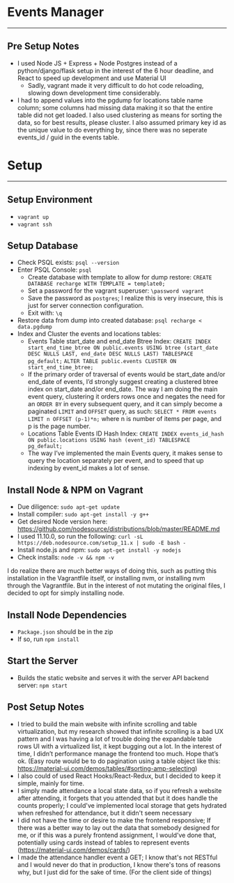 # Events Manager

---

## Pre Setup Notes

- I used Node JS + Express + Node Postgres instead of a python/django/flask setup in the interest of the 6 hour deadline, and React to speed up development and use Material UI
  - Sadly, vagrant made it very difficult to do hot code reloading, slowing down development time considerably.
- I had to append values into the pgdump for locations table name column; some columns had missing data making it so that the entire table did not get loaded. I also used clustering as means for sorting the data, so  for best results, please cluster. I also assumed primary key id as the unique value to do everything by, since there was no seperate events_id / guid in the events table.

# Setup

---

## Setup Environment

- `vagrant up`
- `vagrant ssh`

## Setup Database

- Check PSQL exists: `psql --version`
- Enter PSQL Console: `psql`
  - Create database with template to allow for dump restore: `CREATE DATABASE recharge WITH TEMPLATE = template0;`
  - Set a password for the vagrant superuser: `\password vagrant`
  - Save the password as `postgres`; I realize this is very insecure, this is just for server connection configuration.
  - Exit with: `\q`
- Restore data from dump into created database: `psql recharge < data.pgdump`
- Index and Cluster the events and locations tables:
  - Events Table start_date and end_date Btree Index: 
    `CREATE INDEX start_end_time_btree
        ON public.events USING btree
        (start_date DESC NULLS LAST, end_date DESC NULLS LAST)
        TABLESPACE pg_default;`
    `ALTER TABLE public.events
        CLUSTER ON start_end_time_btree;`
  - If the primary order of traversal of events would be start_date and/or end_date of events, I’d strongly suggest creating a clustered btree index on start_date and/or end_date. The way I am doing the main event query, clustering it orders rows once and negates the need for an `ORDER BY` in every subsequent query, and it can simply become a paginated `LIMIT` and `OFFSET` query, as such: `SELECT * FROM events LIMIT n OFFSET (p-1)*n;` where n is number of items per page, and p is the page number.
  - Locations Table Events ID Hash Index:
    `CREATE INDEX events_id_hash
        ON public.locations USING hash
        (event_id)
        TABLESPACE pg_default;`
  - The way I’ve implemented the main Events query, it makes sense to query the location separately per event, and to speed that up indexing by event_id makes a lot of sense.

## Install Node & NPM on Vagrant

- Due diligence: `sudo apt-get update`
- Install compiler: `sudo apt-get install -y g++`
- Get desired Node version here: https://github.com/nodesource/distributions/blob/master/README.md
- I used 11.10.0, so run the following: `curl -sL https://deb.nodesource.com/setup_11.x | sudo -E bash -`
- Install node.js and npm: `sudo apt-get install -y nodejs`
- Check installs: `node -v && npm -v`

I do realize there are much better ways of doing this, such as putting this installation in the Vagrantfile itself, or installing nvm, or installing nvm through the Vagrantfile. But in the interest of not mutating the original files, I decided to opt for simply installing node.

## Install Node Dependencies

- `Package.json` should be in the zip
- If so, run  `npm install`

## Start the Server

- Builds the static website and serves it with the server API backend server: `npm start`

## Post Setup Notes

- I tried to build the main website with infinite scrolling and table virtualization, but my research showed that infinite scrolling is a bad UX pattern and I was having a lot of trouble doing the expandable table rows UI with a virtualized list, it kept bugging out a lot. In the interest of time, I didn’t performance manage the frontend too much. Hope that’s ok. (Easy route would be to do pagination using a table object like this: https://material-ui.com/demos/tables/#sorting-amp-selecting)
- I also could of used React Hooks/React-Redux, but I decided to keep it simple, mainly for time.
- I simply made attendance a local state data, so if you refresh a website after attending, it forgets that you attended that but it does handle the counts properly; I could've implemented local storage that gets hydrated when refreshed for attendance, but it didn't seem necessary
- I did not have the time or desire to make the frontend responsive; If there was a better way to lay out the data that somebody designed for me, or if this was a purely frontend assignment, I would’ve done that, potentially using cards instead of tables to represent events (https://material-ui.com/demos/cards/)
- I made the attendance handler event a GET; I know that's not RESTful and I would never do that in production, I know there's tons of reasons why, but I just did for the sake of time. (For the client side of things)
